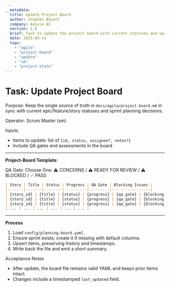 ```yaml
---
__metadata:
  title: Update Project Board
  author: Stephen Boyett
  company: Axovia AI
  version: 1.0
  brief: Task to update the project board with current statuses and sprint planning decisions.
  date: 2025-09-14
  tags: 
    - "agile"
    - "project-board"
    - "update"
    - "sm"
    - "project-state"
---
```

# Task: Update Project Board

Purpose: Keep the single source of truth in `docs/agile/project-board.md` in sync with current epic/feature/story statuses and sprint planning decisions.

Operator: Scrum Master (sm)

Inputs
- Items to update: list of `{id, status, assignee?, notes?}`
- Include QA gates and assessments in the board 

---
**Project-Board Template**:

QA Gate: Choose One: ⚠️ CONCERNS / ⚠️ READY FOR REVIEW / ⚠️ BLOCKED / ✅ PASS

```md
| Story | Title | Status | Progress | QA Gate | Blocking Issues |
|-------|-------|--------|----------|---------|-----------------|
| {story_id} | {title} | {status} | {progress} | {qa_gate} | {blocking_issues} |
| {story_id} | {title} | {status} | {progress} | {qa_gate} | {blocking_issues} |
| {story_id} | {title} | {status} | {progress} | {qa_gate} | {blocking_issues} |
| ... | ... | ... | ... | ... | ... |

```
---

**Process**
1) Load `config/planning-board.yaml`.
2) Ensure sprint exists; create it if missing with default columns.
3) Upsert items, preserving history and timestamps.
4) Write back the file and emit a short summary.

Acceptance Notes
- After update, the board file remains valid YAML and keeps prior items intact.
- Changes include a timestamped `last_updated` field.

